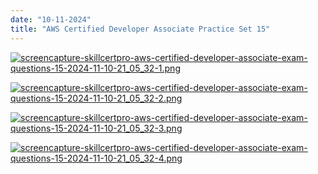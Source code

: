 ```yaml
---
date: "10-11-2024"
title: "AWS Certified Developer Associate Practice Set 15"
---
```

<a href="/images/screencapture-skillcertpro-aws-certified-developer-associate-exam-questions-15-2024-11-10-21_05_32-1.png" target="_blank"><img src="/images/screencapture-skillcertpro-aws-certified-developer-associate-exam-questions-15-2024-11-10-21_05_32-1.png" alt="screencapture-skillcertpro-aws-certified-developer-associate-exam-questions-15-2024-11-10-21_05_32-1.png" /></a>

<a href="/images/screencapture-skillcertpro-aws-certified-developer-associate-exam-questions-15-2024-11-10-21_05_32-2.png" target="_blank"><img src="/images/screencapture-skillcertpro-aws-certified-developer-associate-exam-questions-15-2024-11-10-21_05_32-2.png" alt="screencapture-skillcertpro-aws-certified-developer-associate-exam-questions-15-2024-11-10-21_05_32-2.png" /></a>

<a href="/images/screencapture-skillcertpro-aws-certified-developer-associate-exam-questions-15-2024-11-10-21_05_32-3.png" target="_blank"><img src="/images/screencapture-skillcertpro-aws-certified-developer-associate-exam-questions-15-2024-11-10-21_05_32-3.png" alt="screencapture-skillcertpro-aws-certified-developer-associate-exam-questions-15-2024-11-10-21_05_32-3.png" /></a>

<a href="/images/screencapture-skillcertpro-aws-certified-developer-associate-exam-questions-15-2024-11-10-21_05_32-4.png" target="_blank"><img src="/images/screencapture-skillcertpro-aws-certified-developer-associate-exam-questions-15-2024-11-10-21_05_32-4.png" alt="screencapture-skillcertpro-aws-certified-developer-associate-exam-questions-15-2024-11-10-21_05_32-4.png" /></a>

